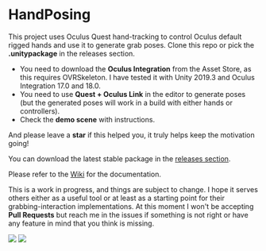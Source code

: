 # HandPosing
This project uses Oculus Quest hand-tracking to control Oculus default rigged hands and use it to generate grab poses. Clone this repo or pick the **.unitypackage** in the releases section.  
- You need to download the **Oculus Integration** from the Asset Store, as this requires OVRSkeleton. I have tested it with Unity 2019.3 and Oculus Integration 17.0 and 18.0.
- You need to use **Quest + Oculus Link** in the editor to generate poses (but the generated poses will work in a build with either hands or controllers).
- Check the **demo scene** with instructions.

And please leave a **star** if this helped you, it truly helps keep the motivation going!

You can download the latest stable package in the [releases section](https://github.com/MephestoKhaan/HandPosing/releases/).

Please refer to the [Wiki](https://github.com/MephestoKhaan/HandPosing/wiki) for the documentation.

This is a work in progress, and things are subject to change. I hope it serves others either as a useful tool or at least as a starting point for their grabbing-interaction implementations. At this moment I won't be accepting **Pull Requests** but reach me in the issues if something is not right or have any feature in mind that you think is missing.

![](https://user-images.githubusercontent.com/4976810/86815186-a97c5280-c082-11ea-9df2-8c45a28f06e7.gif)
![](https://user-images.githubusercontent.com/4976810/86817608-856e4080-c085-11ea-8210-d280904f5d00.gif)
